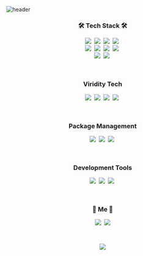 ![header](https://capsule-render.vercel.app/api?type=soft&color=auto&height=100&section=header&text=KOKILY&fontSize=50&animation=twinkling)

<h3 align="center">🛠 Tech Stack 🛠</h3>
<p align="center">
  <img src="https://img.shields.io/badge/React-61DAFB?style=flat-square&logo=React&logoColor=black"/></a>&nbsp 
  <img src="https://img.shields.io/badge/Typescript-3178C6?style=flat-square&logo=Typescript&logoColor=white"/></a>&nbsp 
  <img src="https://img.shields.io/badge/Next.js-000000?style=flat-square&logo=Next.js&logoColor=white"/></a>&nbsp 
  <img src="https://img.shields.io/badge/Javascript-ffb13b?style=flat-square&logo=javascript&logoColor=white"/></a>&nbsp
  <br />
  <img src="https://img.shields.io/badge/Node-339933?style=flat-square&logo=Node.js&logoColor=white"/></a>&nbsp
  <img src="https://img.shields.io/badge/GraphQL-E434AA?style=flat-square&logo=GraphQL&logoColor=white"/></a>&nbsp 
  <img src="https://img.shields.io/badge/Apollo-311C87?style=flat-square&logo=ApolloGraphQL&logoColor=white"/></a>&nbsp 
  <img src="https://img.shields.io/badge/PostgreSQL-4169E1?style=flat-square&logo=PostgreSQL&logoColor=white"/></a>&nbsp 
  <br />
  <img src="https://img.shields.io/badge/css-1572B6?style=flat-square&logo=css3&logoColor=white"/></a>&nbsp 
  <img src="https://img.shields.io/badge/aws-232F3E?style=flat-square&logo=amazon-aws&logoColor=white"/></a>&nbsp 
  <br />
</p>

<br />

<h3 align="center">Viridity Tech</h3>
<p align="center">
  <img src="https://img.shields.io/badge/C-A8B9CC?style=flat-square&logo=C&logoColor=white"/></a>&nbsp 
  <img src="https://img.shields.io/badge/C++-00599C?style=flat-square&logo=C%2B%2B&logoColor=white"/></a>&nbsp 
  <img src="https://img.shields.io/badge/Python-3776AB?style=flat-square&logo=Python&logoColor=white"/></a>&nbsp 
  <img src="https://img.shields.io/badge/Go-00ADD8?style=flat-square&logo=Go&logoColor=white"/></a>&nbsp 
</p>

<br />

<h3 align="center">Package Management</h3>
<p align="center">
  <img src="https://img.shields.io/badge/NPM-CB3837?style=flat-square&logo=npm&logoColor=white"/></a>&nbsp 
  <img src="https://img.shields.io/badge/Yarn-2C8EBB?style=flat-square&logo=Yarn&logoColor=white"/></a>&nbsp 
  <img src="https://img.shields.io/badge/Homebrew-FBB040?style=flat-square&logo=Homebrew&logoColor=white"/></a>&nbsp 
</p>

<br />

<h3 align="center">Development Tools</h3>
<p align="center">
  <img src="https://img.shields.io/badge/VS%20Code-007ACC?style=flat-square&logo=VisualStudioCode&logoColor=white"/></a>&nbsp 
  <img src="https://img.shields.io/badge/M1%20Macbook-000000?style=flat-square&logo=macOS&logoColor=white"/></a>&nbsp 
  <img src="https://img.shields.io/badge/Ubuntu-E95420?style=flat-square&logo=Ubuntu&logoColor=white"/></a>&nbsp 
  <br />
</p>

<br />

<h3 align="center"> 🤔 Me 🤔 </h3>
<p align="center">
  <a href="https://velog.io/@shadowbboy"><img src="https://img.shields.io/badge/Velog-11B48A?style=flat-square&logo=Vimeo&logoColor=white&link=https://velog.io/@woo0_hooo"/></a>&nbsp
  <a href="mailto:hkkokily5@gmail.com"><img src="https://img.shields.io/badge/Gmail-d14836?style=flat-square&logo=Gmail&logoColor=white&link=hkkokily5@gmail.com"/></a>
</p>
<br>

<p align="center">
  <a href="https://hits.seeyoufarm.com"><img src="https://hits.seeyoufarm.com/api/count/incr/badge.svg?url=https%3A%2F%2Fgithub.com%2Fwookyoungkim&count_bg=%23ED6DA3&title_bg=%2386757E&icon=github.svg&icon_color=%23E1DEDE&title=hits&edge_flat=false"/></a>
</p>
